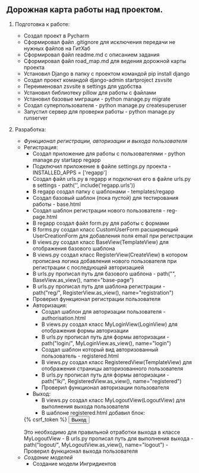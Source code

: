 ## Дорожная карта работы над проектом.

1. Подготовка к работе: 
   - Создал проект в Pycharm
   - Сформировал файл .gitignore для исключения передачи не нужных файлов на ГитХаб
   - Сформировал файл readme.md с описанием задания
   - Сформировал файл road_map.md для ведения дорожной карты проекта
   - Установил Django в папку с проектом командой pip install django
   - Создал проект командой django-admin startproject zsvsite 
   - Переименовал zsvsite в settings для удобства
   - Установил библиотеку pillow для работы с файлами
   - Установил базовые миграции - python manage.py migrate
   - Создал суперпользователя - python manage.py createsuperuser 
   - Запустил сервер для проверки работы - python manage.py runserver

2. Разработка:
   - *Функционал регистрации, авторизации и выхода пользователя* 
   - Регистрация:
       - Создал приложение для работы с пользователями - python manage.py startapp regapp
       - Подключил приложение в файле settings.py проекта - INSTALLED_APPS = ['regapp']
       - Создал файл urls.py в regapp и подключил его в файле urls.py в settings - path('', include('regapp.urls'))
       - В regapp создал папку с шаблонами - templates/regapp
       - Создал базовый шаблон (пока пустой) для тестирования работы - base.html
       - Создал шаблон регистрации нового пользователя - reg-page.html
       - В regapp создал файл form.py для работы с формами 
       - В forms.py создал класс CustomUserForm расширяющий UserCreationForm для добавления
       поля email при регистрации
       - В views.py создал класс BaseView(TemplateView) для отображения базового шаблона
       - В views.py создал класс RegisterView(CreateView) в котором прописана логика
       добавления нового пользователя при регистрации с последующей авторизацией
       - В urls.py прописал путь для базового шаблона - path("", BaseView.as_view(), name="base-page")
       - В urls.py прописал путь для шаблона регистрации - path("reg/", RegisterView.as_view(), name="registration")
       - Проверил функционал регистрации пользователя
     - Авторизация:
       - Создал шаблон для авторизации пользователя - authorisation.html
       - В views.py создал класс MyLoginView(LoginView) для отображения формы авторизации
       - В urls.py прописал путь для формы авторизации - path("login/", MyLoginView.as_view(), name="login")
       - Создал шаблон который вид авторизованный пользователь - registered.html
       - В views.py создал класс RegisteredView(TemplateView) для отображения страницы авторизованного пользователя
       - В urls.py прописал путь для формы авторизации - path("lk/", RegisteredView.as_view(), name="registered")
       - Проверил функционал авторизации пользователя
     - Выход:
       - В views.py создал класс MyLogoutView(LogoutView) для выполнения выхода пользователя
       - В шаблоне registered.html добавил блок: 
      <form action="{% url 'zsvapp:logout' %}" method="post">
      {% csrf_token %}
      <button type="submit">Выход</button>
      </form>
      Это необходимо для правильной отработки выхода в классе MyLogoutView
       - В urls.py прописал путь для выполнения выхода - path("logout/", MyLogoutView.as_view(), name="logout")
       - Проверил функционал выхода пользователя
   - *Создание моделей*
     - Создание модели Ингридиентов




